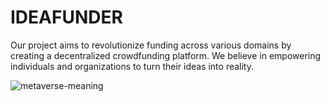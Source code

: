 # IDEAFUNDER
                                  
Our project aims to revolutionize funding across various domains by creating a decentralized crowdfunding platform. We believe in empowering individuals and organizations to turn their ideas into reality.

![metaverse-meaning](https://github.com/soumya-maheshwari/Hack_Unicorn/assets/108194334/a4b756cc-bb01-43f7-b0d8-24df0b67f2a5)
